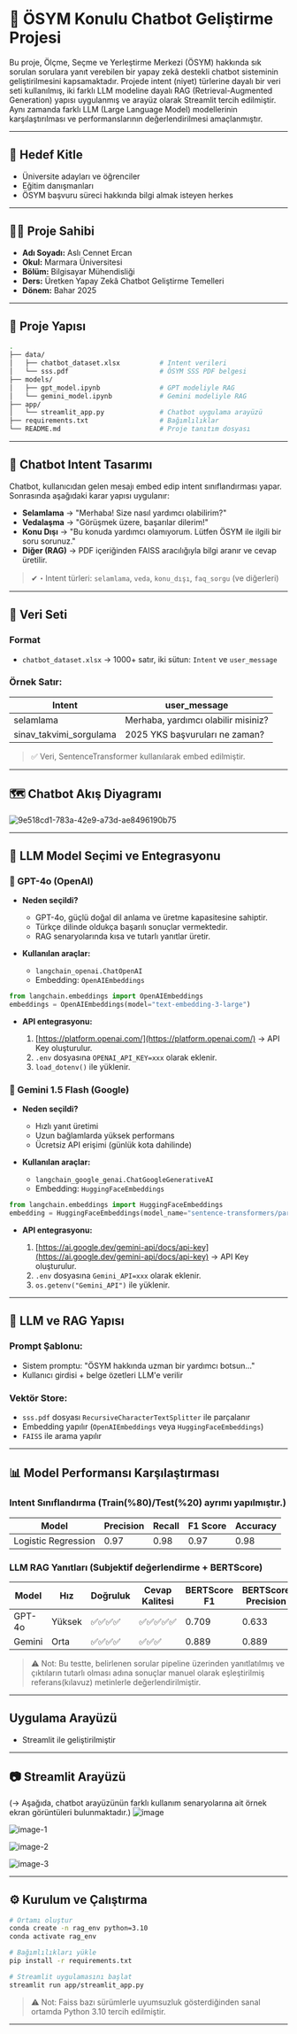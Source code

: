 # 🤖 ÖSYM Konulu Chatbot Geliştirme Projesi

Bu proje, Ölçme, Seçme ve Yerleştirme Merkezi (ÖSYM) hakkında sık sorulan sorulara yanıt verebilen bir yapay zekâ destekli chatbot sisteminin geliştirilmesini kapsamaktadır. Projede intent (niyet) türlerine dayalı bir veri seti kullanılmış, iki farklı LLM modeline dayalı RAG (Retrieval-Augmented Generation) yapısı uygulanmış ve arayüz olarak Streamlit tercih edilmiştir. Aynı zamanda farklı LLM (Large Language Model) modellerinin karşılaştırılması ve performanslarının değerlendirilmesi amaçlanmıştır.

---

## 👥 Hedef Kitle

* Üniversite adayları ve öğrenciler
* Eğitim danışmanları
* ÖSYM başvuru süreci hakkında bilgi almak isteyen herkes

---

## 👩‍💻 Proje Sahibi

* **Adı Soyadı:** Aslı Cennet Ercan
* **Okul:** Marmara Üniversitesi
* **Bölüm:** Bilgisayar Mühendisliği
* **Ders:** Üretken Yapay Zekâ Chatbot Geliştirme Temelleri
* **Dönem:** Bahar 2025

---

## 🚦 Proje Yapısı

```bash
.
├── data/
│   ├── chatbot_dataset.xlsx          # Intent verileri
│   └── sss.pdf                       # ÖSYM SSS PDF belgesi
├── models/
│   ├── gpt_model.ipynb               # GPT modeliyle RAG
│   └── gemini_model.ipynb            # Gemini modeliyle RAG
├── app/
│   └── streamlit_app.py              # Chatbot uygulama arayüzü
├── requirements.txt                  # Bağımlılıklar
└── README.md                         # Proje tanıtım dosyası
```

---

## 🧠 Chatbot Intent Tasarımı

Chatbot, kullanıcıdan gelen mesajı embed edip intent sınıflandırması yapar. Sonrasında aşağıdaki karar yapısı uygulanır:

* **Selamlama** → "Merhaba! Size nasıl yardımcı olabilirim?"
* **Vedalaşma** → "Görüşmek üzere, başarılar dilerim!"
* **Konu Dışı** → "Bu konuda yardımcı olamıyorum. Lütfen ÖSYM ile ilgili bir soru sorunuz."
* **Diğer (RAG)** → PDF içeriğinden FAISS aracılığıyla bilgi aranır ve cevap üretilir.

> ✔・Intent türleri: `selamlama`, `veda`, `konu_dışı`, `faq_sorgu` (ve diğerleri)

---

## 📂 Veri Seti

### Format

* `chatbot_dataset.xlsx` → 1000+ satır, iki sütun: `Intent` ve `user_message`

### Örnek Satır:

| Intent                    | user\_message                       |
| ------------------------- | ----------------------------------- |
| selamlama                 | Merhaba, yardımcı olabilir misiniz? |
| sinav\_takvimi\_sorgulama | 2025 YKS başvuruları ne zaman?      |

> ✅ Veri, SentenceTransformer kullanılarak embed edilmiştir.

---

## 🗺️ Chatbot Akış Diyagramı

![9e518cd1-783a-42e9-a73d-ae8496190b75](https://github.com/user-attachments/assets/5df870f0-f308-4782-9a96-32fb76078151)

---

## 🤖 LLM Model Seçimi ve Entegrasyonu

### 🧠 GPT-4o (OpenAI)

* **Neden seçildi?**

  * GPT-4o,  güçlü doğal dil anlama ve üretme kapasitesine sahiptir.
  * Türkçe dilinde oldukça başarılı sonuçlar vermektedir.
  * RAG senaryolarında kısa ve tutarlı yanıtlar üretir.

* **Kullanılan araçlar:**

  * `langchain_openai.ChatOpenAI`
  * Embedding: `OpenAIEmbeddings`

```python
from langchain.embeddings import OpenAIEmbeddings
embeddings = OpenAIEmbeddings(model="text-embedding-3-large")
```

* **API entegrasyonu:**

  1. [https://platform.openai.com/](https://platform.openai.com/) → API Key oluşturulur.
  2. `.env` dosyasına `OPENAI_API_KEY=xxx` olarak eklenir.
  3. `load_dotenv()` ile yüklenir.

### 🔷 Gemini 1.5 Flash (Google)

* **Neden seçildi?**

  * Hızlı yanıt üretimi
  * Uzun bağlamlarda yüksek performans
  * Ücretsiz API erişimi (günlük kota dahilinde)

* **Kullanılan araçlar:**

  * `langchain_google_genai.ChatGoogleGenerativeAI`
  * Embedding: `HuggingFaceEmbeddings`

```python
from langchain.embeddings import HuggingFaceEmbeddings
embedding = HuggingFaceEmbeddings(model_name="sentence-transformers/paraphrase-multilingual-MiniLM-L12-v2")
```

* **API entegrasyonu:**

  1. [https://ai.google.dev/gemini-api/docs/api-key](https://ai.google.dev/gemini-api/docs/api-key) → API Key oluşturulur.
  2. `.env` dosyasına `Gemini_API=xxx` olarak eklenir.
  3. `os.getenv("Gemini_API")` ile yüklenir.

---

## 🧠 LLM ve RAG Yapısı

### Prompt Şablonu:

* Sistem promptu: "ÖSYM hakkında uzman bir yardımcı botsun..."
* Kullanıcı girdisi + belge özetleri LLM'e verilir

### Vektör Store:

* `sss.pdf` dosyası `RecursiveCharacterTextSplitter` ile parçalanır
* Embedding yapılır (`OpenAIEmbeddings` veya `HuggingFaceEmbeddings`)
* `FAISS` ile arama yapılır

---

## 📊 Model Performansı Karşılaştırması

### Intent Sınıflandırma (Train(%80)/Test(%20) ayrımı yapılmıştır.)

| Model                 | Precision | Recall | F1 Score | Accuracy |
| --------------------- | --------- | ------ | -------- | -------- |
| Logistic Regression   | 0.97      | 0.98   | 0.97     | 0.98     |


### LLM RAG Yanıtları (Subjektif değerlendirme + BERTScore)

| Model  | Hız    | Doğruluk | Cevap Kalitesi | BERTScore F1 | BERTScore Precision | BERTScore Recall |
| ------ | ------ | -------- | -------------- | ------------ | ------------------- | ---------------- |
| GPT-4o | Yüksek | ✅✅✅✅    | ✅✅✅✅✅          | 0.709        | 0.633               | 0.821            |
| Gemini | Orta   | ✅✅✅✅    | ✅✅✅           | 0.889        | 0.889               | 0.889            |
> ⚠️ Not: Bu testte, belirlenen sorular pipeline üzerinden yanıtlatılmış ve çıktıların tutarlı olması adına sonuçlar manuel olarak eşleştirilmiş referans(kılavuz) metinlerle değerlendirilmiştir.

---

##  Uygulama Arayüzü

* Streamlit ile geliştirilmiştir
---

## 📷 Streamlit Arayüzü 

(→ Aşağıda, chatbot arayüzünün farklı kullanım senaryolarına ait örnek ekran görüntüleri bulunmaktadır.)
![image](https://github.com/user-attachments/assets/e0eef2aa-d632-4aaf-b501-1e291c227f4e)

![image-1](https://github.com/user-attachments/assets/25695fe2-0dba-475f-b9b6-b3f95d017c35)

![image-2](https://github.com/user-attachments/assets/48111dad-a16d-45c0-99c2-31f23caf4ebf)

![image-3](https://github.com/user-attachments/assets/8f1cf541-94ca-48b9-ab81-72aea14efbe8)

---

## ⚙️ Kurulum ve Çalıştırma

```bash
# Ortamı oluştur
conda create -n rag_env python=3.10
conda activate rag_env

# Bağımlılıkları yükle
pip install -r requirements.txt

# Streamlit uygulamasını başlat
streamlit run app/streamlit_app.py
```
> ⚠️ Not: Faiss bazı sürümlerle uyumsuzluk gösterdiğinden sanal ortamda Python 3.10 tercih edilmiştir.
---
